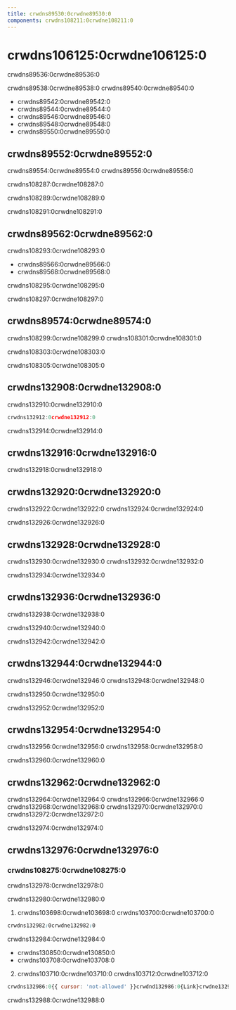 ```yaml
---
title: crwdns89530:0crwdne89530:0
components: crwdns108211:0crwdne108211:0
---
```


# crwdns106125:0crwdne106125:0

<p class="description">crwdns89536:0crwdne89536:0</p>

crwdns89538:0crwdne89538:0 crwdns89540:0crwdne89540:0

- crwdns89542:0crwdne89542:0
- crwdns89544:0crwdne89544:0
- crwdns89546:0crwdne89546:0
- crwdns89548:0crwdne89548:0
- crwdns89550:0crwdne89550:0

## crwdns89552:0crwdne89552:0

crwdns89554:0crwdne89554:0 crwdns89556:0crwdne89556:0

crwdns108287:0crwdne108287:0

crwdns108289:0crwdne108289:0

crwdns108291:0crwdne108291:0

## crwdns89562:0crwdne89562:0

crwdns108293:0crwdne108293:0

- crwdns89566:0crwdne89566:0
- crwdns89568:0crwdne89568:0

crwdns108295:0crwdne108295:0

crwdns108297:0crwdne108297:0

## crwdns89574:0crwdne89574:0

crwdns108299:0crwdne108299:0 crwdns108301:0crwdne108301:0

crwdns108303:0crwdne108303:0

crwdns108305:0crwdne108305:0

## crwdns132908:0crwdne132908:0

crwdns132910:0crwdne132910:0

```jsx
crwdns132912:0crwdne132912:0
```

crwdns132914:0crwdne132914:0

## crwdns132916:0crwdne132916:0

crwdns132918:0crwdne132918:0

## crwdns132920:0crwdne132920:0

crwdns132922:0crwdne132922:0 crwdns132924:0crwdne132924:0

crwdns132926:0crwdne132926:0

## crwdns132928:0crwdne132928:0

crwdns132930:0crwdne132930:0 crwdns132932:0crwdne132932:0

crwdns132934:0crwdne132934:0

## crwdns132936:0crwdne132936:0

crwdns132938:0crwdne132938:0

crwdns132940:0crwdne132940:0

crwdns132942:0crwdne132942:0

## crwdns132944:0crwdne132944:0

crwdns132946:0crwdne132946:0 crwdns132948:0crwdne132948:0

crwdns132950:0crwdne132950:0

crwdns132952:0crwdne132952:0

## crwdns132954:0crwdne132954:0

crwdns132956:0crwdne132956:0 crwdns132958:0crwdne132958:0

crwdns132960:0crwdne132960:0

## crwdns132962:0crwdne132962:0

crwdns132964:0crwdne132964:0 crwdns132966:0crwdne132966:0 crwdns132968:0crwdne132968:0 crwdns132970:0crwdne132970:0 crwdns132972:0crwdne132972:0

crwdns132974:0crwdne132974:0

## crwdns132976:0crwdne132976:0

### crwdns108275:0crwdne108275:0

crwdns132978:0crwdne132978:0

crwdns132980:0crwdne132980:0

1. crwdns103698:0crwdne103698:0 crwdns103700:0crwdne103700:0

  ```css
  crwdns132982:0crwdne132982:0
  ```

crwdns132984:0crwdne132984:0

- crwdns130850:0crwdne130850:0
- crwdns103708:0crwdne103708:0

2. crwdns103710:0crwdne103710:0 crwdns103712:0crwdne103712:0

  ```jsx
  crwdns132986:0{{ cursor: 'not-allowed' }}crwdnd132986:0{Link}crwdne132986:0
  ```

crwdns132988:0crwdne132988:0